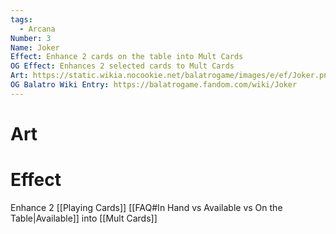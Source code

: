 ```yaml
---
tags:
  - Arcana
Number: 3
Name: Joker
Effect: Enhance 2 cards on the table into Mult Cards
OG Effect: Enhances 2 selected cards to Mult Cards
Art: https://static.wikia.nocookie.net/balatrogame/images/e/ef/Joker.png/revision/latest?cb=20230925003651
OG Balatro Wiki Entry: https://balatrogame.fandom.com/wiki/Joker
---
```

# Art
# Effect
Enhance 2 [[Playing Cards]] [[FAQ#In Hand vs Available vs On the Table|Available]] into [[Mult Cards]]